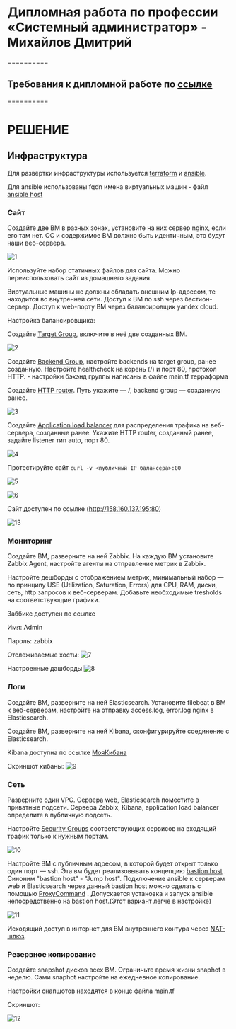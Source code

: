 
#  Дипломная работа по профессии «Системный администратор» - Михайлов Дмитрий

==========

## Требования к дипломной работе по [ссылке](https://github.com/netology-code/sys-diplom)

==========

#  РЕШЕНИЕ

## Инфраструктура
Для развёртки инфраструктуры используется [terraform](https://github.com/blackgult/diplom/tree/main/terraform) и [ansible](https://github.com/blackgult/diplom/tree/main/ansible).  

Для ansible использованы fqdn имена виртуальных машин - файл [ansible host](https://github.com/blackgult/diplom/blob/main/ansible/hosts)

### Сайт
Создайте две ВМ в разных зонах, установите на них сервер nginx, если его там нет. ОС и содержимое ВМ должно быть идентичным, это будут наши веб-сервера.

![1](https://github.com/blackgult/diplom/blob/main/pic/1.PNG)

Используйте набор статичных файлов для сайта. Можно переиспользовать сайт из домашнего задания.

Виртуальные машины не должны обладать внешним Ip-адресом, те находится во внутренней сети. Доступ к ВМ по ssh через бастион-сервер. Доступ к web-порту ВМ через балансировщик yandex cloud.

Настройка балансировщика:

Создайте [Target Group](https://cloud.yandex.com/docs/application-load-balancer/concepts/target-group), включите в неё две созданных ВМ.

![2](https://github.com/blackgult/diplom/blob/main/pic/2.PNG)

Создайте [Backend Group](https://cloud.yandex.com/docs/application-load-balancer/concepts/backend-group), настройте backends на target group, ранее созданную. Настройте healthcheck на корень (/) и порт 80, протокол HTTP. - настройки бэкэнд группы написаны в файле main.tf терраформа

Создайте [HTTP router](https://cloud.yandex.com/docs/application-load-balancer/concepts/http-router). Путь укажите — /, backend group — созданную ранее.

![3](https://github.com/blackgult/diplom/blob/main/pic/3.PNG)

Создайте [Application load balancer](https://cloud.yandex.com/en/docs/application-load-balancer/) для распределения трафика на веб-сервера, созданные ранее. Укажите HTTP router, созданный ранее, задайте listener тип auto, порт 80.

![4](https://github.com/blackgult/diplom/blob/main/pic/4.PNG)

Протестируйте сайт
`curl -v <публичный IP балансера>:80` 

![5](https://github.com/blackgult/diplom/blob/main/pic/5.PNG)

![6](https://github.com/blackgult/diplom/blob/main/pic/6.PNG)

Сайт доступен по ссылке (http://158.160.137.195:80)

![13](https://github.com/blackgult/diplom/blob/main/pic/13.PNG)



### Мониторинг
Создайте ВМ, разверните на ней Zabbix. На каждую ВМ установите Zabbix Agent, настройте агенты на отправление метрик в Zabbix. 

Настройте дешборды с отображением метрик, минимальный набор — по принципу USE (Utilization, Saturation, Errors) для CPU, RAM, диски, сеть, http запросов к веб-серверам. Добавьте необходимые tresholds на соответствующие графики.

Заббикс доступен по ссылке

Имя: Admin

Пароль: zabbix

Отслеживаемые хосты:
![7](https://github.com/blackgult/diplom/blob/main/pic/7.PNG)

Настроенные дашборды
![8](https://github.com/blackgult/diplom/blob/main/pic/8.PNG)

### Логи
Cоздайте ВМ, разверните на ней Elasticsearch. Установите filebeat в ВМ к веб-серверам, настройте на отправку access.log, error.log nginx в Elasticsearch.

Создайте ВМ, разверните на ней Kibana, сконфигурируйте соединение с Elasticsearch.

Kibana доступна по ссылке [МояКибана](http://158.160.61.217:5601/app/discover#/?_g=(filters:!(),refreshInterval:(pause:!t,value:0),time:(from:'2024-07-16T04:43:08.181Z',to:now))&_a=(columns:!(),filters:!(),index:'filebeat-*',interval:auto,query:(language:kuery,query:''),sort:!(!('@timestamp',desc))))

Скриншот кибаны:
![9](https://github.com/blackgult/diplom/blob/main/pic/9.PNG)

### Сеть
Разверните один VPC. Сервера web, Elasticsearch поместите в приватные подсети. Сервера Zabbix, Kibana, application load balancer определите в публичную подсеть.

Настройте [Security Groups](https://cloud.yandex.com/docs/vpc/concepts/security-groups) соответствующих сервисов на входящий трафик только к нужным портам.

![10](https://github.com/blackgult/diplom/blob/main/pic/10.PNG)

Настройте ВМ с публичным адресом, в которой будет открыт только один порт — ssh.  Эта вм будет реализовывать концепцию  [bastion host]( https://cloud.yandex.ru/docs/tutorials/routing/bastion) . Синоним "bastion host" - "Jump host". Подключение  ansible к серверам web и Elasticsearch через данный bastion host можно сделать с помощью  [ProxyCommand](https://docs.ansible.com/ansible/latest/network/user_guide/network_debug_troubleshooting.html#network-delegate-to-vs-proxycommand) . Допускается установка и запуск ansible непосредственно на bastion host.(Этот вариант легче в настройке)

![11](https://github.com/blackgult/diplom/blob/main/pic/11.PNG)

Исходящий доступ в интернет для ВМ внутреннего контура через [NAT-шлюз](https://yandex.cloud/ru/docs/vpc/operations/create-nat-gateway).

### Резервное копирование
Создайте snapshot дисков всех ВМ. Ограничьте время жизни snaphot в неделю. Сами snaphot настройте на ежедневное копирование.

Настройки снапшотов находятся в конце файла main.tf

Скриншот:

![12](https://github.com/blackgult/diplom/blob/main/pic/12.PNG)

